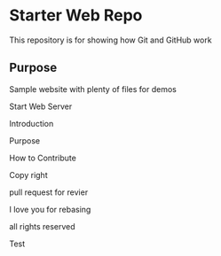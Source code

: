# Starter Web Repo

This repository is for showing how Git and GitHub work

## Purpose

Sample website with plenty of files for demos


Start Web Server

Introduction

Purpose

How to Contribute

Copy right 

pull request for revier

I love you for rebasing

all rights reserved

Test
